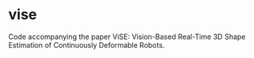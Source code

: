 # vise
Code accompanying the paper ViSE: Vision-Based Real-Time 3D Shape Estimation of Continuously Deformable Robots.
